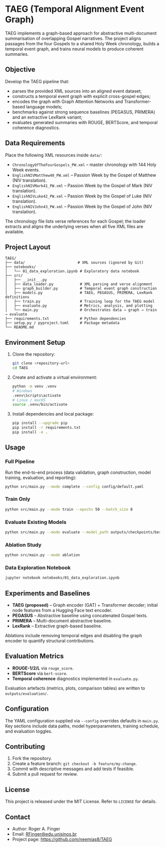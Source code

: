 ﻿# TAEG (Temporal Alignment Event Graph)

TAEG implements a graph-based approach for abstractive multi-document summarisation of overlapping Gospel narratives. The project aligns passages from the four Gospels to a shared Holy Week chronology, builds a temporal event graph, and trains neural models to produce coherent summaries.

## Objective

Develop the TAEG pipeline that:
- parses the provided XML sources into an aligned event dataset;
- constructs a temporal event graph with explicit cross-gospel edges;
- encodes the graph with Graph Attention Networks and Transformer-based language models;
- benchmarks against strong sequence baselines (PEGASUS, PRIMERA) and an extractive LexRank variant;
- evaluates generated summaries with ROUGE, BERTScore, and temporal coherence diagnostics.

## Data Requirements

Place the following XML resources inside `data/`:

- `ChronologyOfTheFourGospels_PW.xml` – master chronology with 144 Holy Week events.
- `EnglishNIVMatthew40_PW.xml` – Passion Week by the Gospel of Matthew (NIV translation).
- `EnglishNIVMark41_PW.xml` – Passion Week by the Gospel of Mark (NIV translation).
- `EnglishNIVLuke42_PW.xml` – Passion Week by the Gospel of Luke (NIV translation).
- `EnglishNIVJohn43_PW.xml` – Passion Week by the Gospel of John (NIV translation).

The chronology file lists verse references for each Gospel; the loader extracts and aligns the underlying verses when all five XML files are available.

## Project Layout

```
TAEG/
├── data/                        # XML sources (ignored by Git)
├── notebooks/
│   └── 01_data_exploration.ipynb # Exploratory data notebook
├── src/
│   ├── __init__.py
│   ├── data_loader.py            # XML parsing and verse alignment
│   ├── graph_builder.py          # Temporal event graph construction
│   ├── models.py                 # TAEG, PEGASUS, PRIMERA, LexRank definitions
│   ├── train.py                  # Training loop for the TAEG model
│   ├── evaluate.py               # Metrics, analysis, and plotting
│   └── main.py                   # Orchestrates data → graph → train → evaluate
├── requirements.txt              # Python dependencies
├── setup.py / pyproject.toml     # Package metadata
└── README.md
```

## Environment Setup

1. Clone the repository:
   ```bash
   git clone <repository-url>
   cd TAEG
   ```

2. Create and activate a virtual environment:
   ```bash
   python -m venv .venv
   # Windows
   .venv\Scripts\activate
   # Linux / macOS
   source .venv/bin/activate
   ```

3. Install dependencies and local package:
   ```bash
   pip install --upgrade pip
   pip install -r requirements.txt
   pip install -e .
   ```

## Usage

### Full Pipeline
Run the end-to-end process (data validation, graph construction, model training, evaluation, and reporting):
```bash
python src/main.py --mode complete --config config/default.yaml
```

### Train Only
```bash
python src/main.py --mode train --epochs 50 --batch_size 8
```

### Evaluate Existing Models
```bash
python src/main.py --mode evaluate --model_path outputs/checkpoints/best_model.pt
```

### Ablation Study
```bash
python src/main.py --mode ablation
```

### Data Exploration Notebook
```bash
jupyter notebook notebooks/01_data_exploration.ipynb
```

## Experiments and Baselines

- **TAEG (proposed)** – Graph encoder (GAT) + Transformer decoder; initial node features from a Hugging Face text encoder.
- **PEGASUS** – Abstractive baseline using concatenated Gospel texts.
- **PRIMERA** – Multi-document abstractive baseline.
- **LexRank** – Extractive graph-based baseline.

Ablations include removing temporal edges and disabling the graph encoder to quantify structural contributions.

## Evaluation Metrics

- **ROUGE-1/2/L** via `rouge_score`.
- **BERTScore** via `bert-score`.
- **Temporal coherence** diagnostics implemented in `evaluate.py`.

Evaluation artefacts (metrics, plots, comparison tables) are written to `outputs/evaluation/`.

## Configuration

The YAML configuration supplied via `--config` overrides defaults in `main.py`. Key sections include data paths, model hyperparameters, training schedule, and evaluation toggles.

## Contributing

1. Fork the repository.
2. Create a feature branch: `git checkout -b feature/my-change`.
3. Commit with descriptive messages and add tests if feasible.
4. Submit a pull request for review.

## License

This project is released under the MIT License. Refer to `LICENSE` for details.

## Contact

- Author: Roger A. Finger
- Email: RFinger@edu.unisinos.br
- Project page: <https://github.com/neemias8/TAEG>

